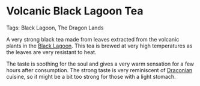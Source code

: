 # Volcanic Black Lagoon Tea

Tags: Black Lagoon, The Dragon Lands

A very strong black tea made from leaves extracted from the volcanic plants in the [Black Lagoon](Black%20Lagoon%2003d6c0c76ea54a41b63c3bcc2245e2d9.md). This tea is brewed at very high temperatures as the leaves are very resistant to heat.

The taste is soothing for the soul and gives a very warm sensation for a few hours after consumption. The strong taste is very reminiscent of [Draconian](Draconian%20ad50140d703041b7ac34b0776a1f9722.md) cuisine, so it might be a bit too strong for those with a light stomach.